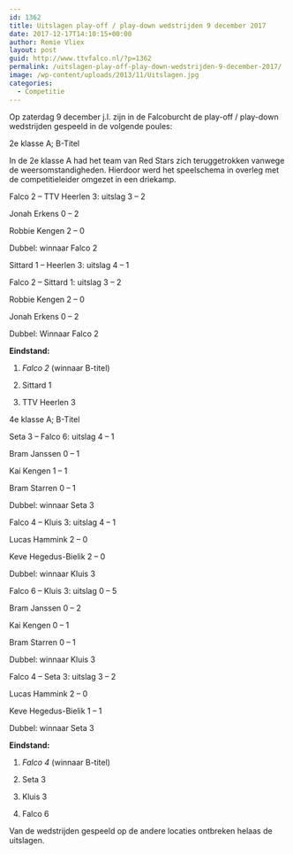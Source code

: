 ```yaml
---
id: 1362
title: Uitslagen play-off / play-down wedstrijden 9 december 2017
date: 2017-12-17T14:10:15+00:00
author: Remie Vliex
layout: post
guid: http://www.ttvfalco.nl/?p=1362
permalink: /uitslagen-play-off-play-down-wedstrijden-9-december-2017/
image: /wp-content/uploads/2013/11/Uitslagen.jpg
categories:
  - Competitie
---
```

Op zaterdag 9 december j.l. zijn in de Falcoburcht de play-off / play-down wedstrijden gespeeld in de volgende poules:
  
2e klasse A; B-Titel
  
In de 2e klasse A had het team van Red Stars zich teruggetrokken vanwege de weersomstandigheden. Hierdoor werd het speelschema in overleg met de competitieleider omgezet in een driekamp.

Falco 2 &#8211; TTV Heerlen 3: uitslag 3 &#8211; 2
  
Jonah Erkens 0 &#8211; 2
  
Robbie Kengen 2 &#8211; 0
  
Dubbel: winnaar Falco 2

Sittard 1 &#8211; Heerlen 3: uitslag 4 &#8211; 1

Falco 2 &#8211; Sittard 1: uitslag 3 &#8211; 2
  
Robbie Kengen 2 &#8211; 0
  
Jonah Erkens 0 &#8211; 2
  
Dubbel: Winnaar Falco 2

**Eindstand:**
  
1. _Falco 2_ (winnaar B-titel)
  
2. Sittard 1
  
3. TTV Heerlen 3

4e klasse A; B-Titel

Seta 3 &#8211; Falco 6: uitslag 4 &#8211; 1
  
Bram Janssen 0 &#8211; 1
  
Kai Kengen 1 &#8211; 1
  
Bram Starren 0 &#8211; 1
  
Dubbel: winnaar Seta 3

Falco 4 &#8211; Kluis 3: uitslag 4 &#8211; 1
  
Lucas Hammink 2 &#8211; 0
  
Keve Hegedus-Bielik 2 &#8211; 0
  
Dubbel: winnaar Kluis 3

Falco 6 &#8211; Kluis 3: uitslag 0 &#8211; 5
  
Bram Janssen 0 &#8211; 2
  
Kai Kengen 0 &#8211; 1
  
Bram Starren 0 &#8211; 1
  
Dubbel: winnaar Kluis 3

Falco 4 &#8211; Seta 3: uitslag 3 &#8211; 2
  
Lucas Hammink 2 &#8211; 0
  
Keve Hegedus-Bielik 1 &#8211; 1
  
Dubbel: winnaar Seta 3

**Eindstand:**
  
1. _Falco 4_ (winnaar B-titel)
  
2. Seta 3
  
3. Kluis 3
  
4. Falco 6

Van de wedstrijden gespeeld op de andere locaties ontbreken helaas de uitslagen.